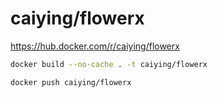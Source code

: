 # caiying/flowerx

https://hub.docker.com/r/caiying/flowerx

```bash
docker build --no-cache . -t caiying/flowerx

docker push caiying/flowerx
```
